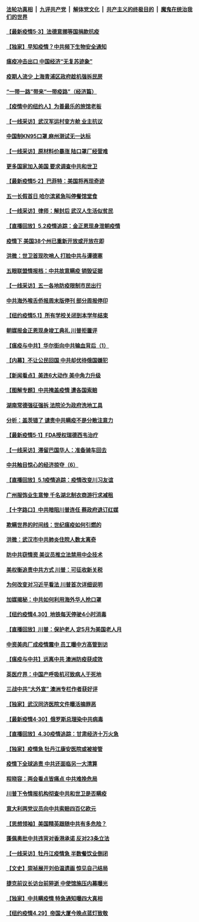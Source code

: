 

####  [法轮功真相](../../../../basic/blob/master/README.md?t=05032331) &nbsp;|&nbsp; [九评共产党](../../../../9ping.md/blob/master/README.md?t=05032331) &nbsp;|&nbsp; [解体党文化](../../../../jtdwh.md/blob/master/README.md?t=05032331)  &nbsp;|&nbsp; [共产主义的终极目的](../../../../gczydzjmd.md/blob/master/README.md?t=05032331) &nbsp;|&nbsp; [魔鬼在统治我们的世界](../../../../mgztzwmdsj.md/blob/master/README.md?t=05032331) 

#### [【最新疫情5·3】法德意挪等国捐款抗疫](../pages/nf4514/n12076254.md?t=05032331) 

#### [【独家】早知疫情？中共频下生物安全通知](../pages/nf4514/n12077007.md?t=05032331) 

#### [瘟疫冲击出口 中国经济“无复苏迹象”](../pages/nf4514/n12078978.md?t=05032331) 

#### [疫期人流少 上海青浦区政府趁机强拆民房](../pages/nf4514/n12078830.md?t=05032331) 

#### [“一带一路”带来“一带疫路”（经济篇）](../pages/nf4514/n12068528.md?t=05032331) 

#### [【疫情中的纽约人】为善最乐的旅馆老板](../pages/nf4514/n12078670.md?t=05032331) 

#### [【一线采访】武汉军运村变方舱 业主抗议](../pages/nf4514/n12078508.md?t=05032331) 

#### [中国制KN95口罩 麻州测试无一达标](../pages/nf4514/n12078431.md?t=05032331) 

#### [【一线采访】原材料价暴涨 陆口罩厂经营难](../pages/nf4514/n12078360.md?t=05032331) 

#### [更多国家加入美国 要求调查中共和世卫](../pages/nf4514/n12078121.md?t=05032331) 

#### [【最新疫情5·2】巴菲特：美国将再现奇迹](../pages/nf4514/n12076765.md?t=05032331) 

#### [五一长假首日 哈尔滨紧急叫停餐馆堂食](../pages/nf4514/n12077603.md?t=05032331) 

#### [【一线采访】律师：解封后 武汉人生活似贫民](../pages/nf4514/n12077452.md?t=05032331) 

#### [【直播回放】5.2疫情追踪：金正恩现身泄朝疫情](../pages/nf4514/n12077928.md?t=05032331) 

#### [疫情下 美国38个州已重新开放或开放在即](../pages/nf4514/n12076679.md?t=05032331) 

#### [洪微：世卫首现吹哨人 打脸中共与谭德塞](../pages/nf4514/n12077688.md?t=05032331) 

#### [五眼联盟情报档：中共故意瞒疫 销毁证据](../pages/nf4514/n12077491.md?t=05032331) 

#### [【一线采访】五一各地防疫限制市民出行](../pages/nf4514/n12076984.md?t=05032331) 

#### [中共海外喉舌侨报周末版停刊 部分周报停印](../pages/nf4514/n12076995.md?t=05032331) 

#### [【纽约疫情5.1】所有学校关闭到本学年结束](../pages/nf4514/n12075643.md?t=05032331) 

#### [朝媒报金正恩现身竣工典礼 川普拒置评](../pages/nf4514/n12076867.md?t=05032331) 

#### [【瘟疫与中共】华尔街向中共输血背后（1）](../pages/nf4514/n12073792.md?t=05032331) 

#### [【内幕】不让公民回国 中共却优待俄国嫌犯](../pages/nf4514/n12074373.md?t=05032331) 

#### [【新闻看点】美连6大动作 美中角力升级](../pages/nf4514/n12076815.md?t=05032331) 

#### [【图解专题】中共掩盖疫情 遭各国索赔](../pages/nf4514/n12074143.md?t=05032331) 

#### [湖南常德强征强拆 法院沦为政府洗地工具](../pages/nf4514/n12076582.md?t=05032331) 

#### [分析：盖茨错了 谴责中共瞒疫不是分散注意力](../pages/nf4514/n12076550.md?t=05032331) 

#### [【最新疫情5·1】FDA授权瑞德西韦治疗](../pages/nf4514/n12070575.md?t=05032331) 

#### [【一线采访】滞留巴国华人：准备骑车回去](../pages/nf4514/n12076484.md?t=05032331) 

#### [中共触目惊心的经济掠夺（6）](../pages/nf4514/n12070903.md?t=05032331) 

#### [【直播回放】5.1疫情追踪：疫情改变川习友谊](../pages/nf4514/n12075647.md?t=05032331) 

#### [广州服饰业生意惨 千名湖北制衣商游行求减租](../pages/nf4514/n12075516.md?t=05032331) 

#### [【十字路口】中共暗阻川普连任 蔡政府退订红媒](../pages/nf4514/n12074348.md?t=05032331) 

#### [欺瞒世界的时间线：世纪瘟疫如何引燃的](../pages/nf4514/n12073970.md?t=05032331) 

#### [洪微：武汉市中共肺炎住院人数太离奇](../pages/nf4514/n12074462.md?t=05032331) 

#### [防中共窃情资 美议员推立法禁用中企技术](../pages/nf4514/n12074650.md?t=05032331) 

#### [美权衡追责中共方式 川普：可征收新关税](../pages/nf4514/n12074524.md?t=05032331) 

#### [为何改变对习近平看法 川普首次详细说明](../pages/nf4514/n12074206.md?t=05032331) 

#### [加媒揭秘：中共如何利用海外华人抢口罩](../pages/nf4514/n12074090.md?t=05032331) 

#### [【纽约疫情4.30】地铁每天停驶4小时消毒](../pages/nf4514/n12072756.md?t=05032331) 

#### [【直播回放】川普：保护老人 定5月为美国老人月](../pages/nf4514/n12073786.md?t=05032331) 

#### [中资美肉厂成疫情震中 员工曝中方高管到访](../pages/nf4514/n12073634.md?t=05032331) 

#### [【瘟疫与中共】远离中共 澳洲防疫获成效](../pages/nf4514/n12071433.md?t=05032331) 

#### [英医疗界：中国产呼吸机可致病人于死地](../pages/nf4514/n12073372.md?t=05032331) 

#### [三战中共“大外宣” 澳洲专栏作者获好评](../pages/nf4514/n12072930.md?t=05032331) 

#### [【独家】武汉同济医院文件曝活摘罪恶](../pages/nf4514/n12045273.md?t=05032331) 

#### [【最新疫情4·30】俄罗斯总理染中共病毒](../pages/nf4514/n12071230.md?t=05032331) 

#### [【直播回放】4.30疫情追踪：甘肃经济十万火急](../pages/nf4514/n12072832.md?t=05032331) 

#### [【独家】疫情急 牡丹江康安医院或被接管](../pages/nf4514/n12071450.md?t=05032331) 

#### [疫情下全球追责 中共还面临另一大清算](../pages/nf4514/n12070397.md?t=05032331) 

#### [程晓容：两会看点皆痛点 中共难挽危局](../pages/nf4514/n12072241.md?t=05032331) 

#### [川普下令情报机构彻查中共和世卫是否瞒疫](../pages/nf4514/n12070921.md?t=05032331) 

#### [意大利两党议员向中共索赔四百亿欧元](../pages/nf4514/n12072252.md?t=05032331) 

#### [【思想领袖】美国精英跟随中共有多危险？](../pages/nf4514/n12025291.md?t=05032331) 

#### [蓬佩奥批中共违背对香港承诺 反对23条立法](../pages/nf4514/n12071659.md?t=05032331) 

#### [【一线采访】牡丹江疫情急 半数餐饮业倒闭](../pages/nf4514/n12071658.md?t=05032331) 

#### [【文史】崇祯展开刘伯温遗画 惊见自己结局](../pages/nf4514/n12054891.md?t=05032331) 

#### [捷克前议长访台前猝逝 中使馆施压内幕曝光](../pages/nf4514/n12071426.md?t=05032331) 

#### [【独家】中共瞒疫情 特急通知曝四大真相](../pages/nf4514/n12071314.md?t=05032331) 

#### [【纽约疫情4.29】帝国大厦今晚点蓝灯致敬](../pages/nf4514/n12069759.md?t=05032331) 

